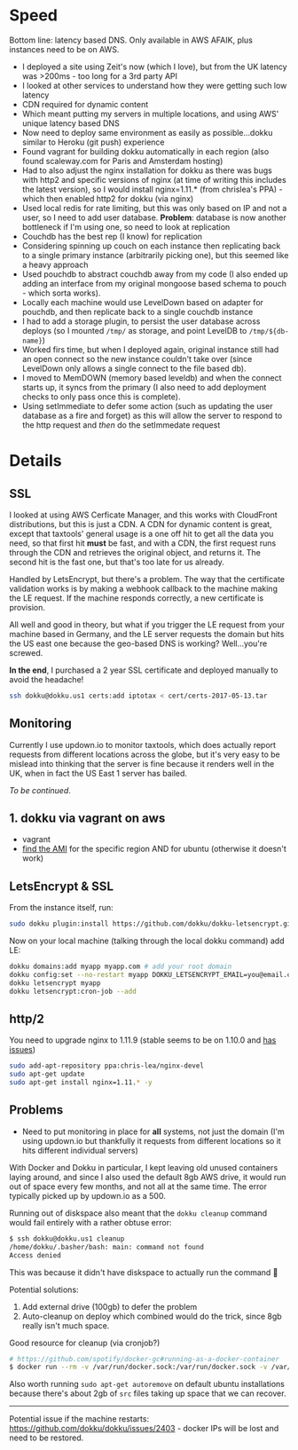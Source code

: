# Speed

Bottom line: latency based DNS. Only available in AWS AFAIK, plus instances need to be on AWS.

- I deployed a site using Zeit's now (which I love), but from the UK latency was >200ms - too long for a 3rd party API
- I looked at other services to understand how they were getting such low latency
- CDN required for dynamic content
- Which meant putting my servers in multiple locations, and using AWS' unique latency based DNS
- Now need to deploy same environment as easily as possible…dokku similar to Heroku (git push) experience
- Found vagrant for building dokku automatically in each region (also found scaleway.com for Paris and Amsterdam hosting)
- Had to also adjust the nginx installation for dokku as there was bugs with http2 and specific versions of nginx (at time of writing this includes the latest version), so I would install nginx=1.11.* (from chrislea's PPA) - which then enabled http2 for dokku (via nginx)
- Used local redis for rate limiting, but this was only based on IP and not a user, so I need to add user database. **Problem**: database is now another bottleneck if I'm using one, so need to look at replication
- Couchdb has the best rep (I know) for replication
- Considering spinning up couch on each instance then replicating back to a single primary instance (arbitrarily picking one), but this seemed like a heavy approach
- Used pouchdb to abstract couchdb away from my code (I also ended up adding an interface from my original mongoose based schema to pouch - which sorta works).
- Locally each machine would use LevelDown based on adapter for pouchdb, and then replicate back to a single couchdb instance
- I had to add a storage plugin, to persist the user database across deploys (so I mounted `/tmp/` as storage, and point LevelDB to `/tmp/${db-name}`)
- Worked firs time, but when I deployed again, original instance still had an open connect so the new instance couldn't take over (since LevelDown only allows a single connect to the file based db).
- I moved to MemDOWN (memory based leveldb) and when the connect starts up, it syncs from the primary (I also need to add deployment checks to only pass once this is complete).
- Using setImmediate to defer some action (such as updating the user database as a fire and forget) as this will allow the server to respond to the http request and *then* do the setImmedate request

# Details

## SSL

I looked at using AWS Cerficate Manager, and this works with CloudFront distributions, but this is just a CDN. A CDN for dynamic content is great, except that taxtools' general usage is a one off hit to get all the data you need, so that first hit **must** be fast, and with a CDN, the first request runs through the CDN and retrieves the original object, and returns it. The second hit is the fast one, but that's too late for us already.

Handled by LetsEncrypt, but there's a problem. The way that the certificate validation works is by making a webhook callback to the machine making the LE request. If the machine responds correctly, a new certificate is provision.

All well and good in theory, but what if you trigger the LE request from your machine based in Germany, and the LE server requests the domain but hits the US east one because the geo-based DNS is working? Well…you're screwed.

**In the end**, I purchased a 2 year SSL certificate and deployed manually to avoid the headache!

```bash
ssh dokku@dokku.us1 certs:add iptotax < cert/certs-2017-05-13.tar
```

## Monitoring

Currently I use updown.io to monitor taxtools, which does actually report requests from different locations across the globe, but it's very easy to be mislead into thinking that the server is fine because it renders well in the UK, when in fact the US East 1 server has bailed.

_To be continued_.


## 1. dokku via vagrant on aws

- vagrant
- [find the AMI](https://cloud-images.ubuntu.com/locator/) for the specific region AND for ubuntu (otherwise it doesn't work)

## LetsEncrypt & SSL

From the instance itself, run:

```bash
sudo dokku plugin:install https://github.com/dokku/dokku-letsencrypt.git
```

Now on your local machine (talking through the local dokku command) add LE:

```bash
dokku domains:add myapp myapp.com # add your root domain
dokku config:set --no-restart myapp DOKKU_LETSENCRYPT_EMAIL=you@email.com
dokku letsencrypt myapp
dokku letsencrypt:cron-job --add
```

## http/2

You need to upgrade nginx to 1.11.9 (stable seems to be on 1.10.0 and [has issues](https://github.com/dokku/dokku/issues/2435))

```bash
sudo add-apt-repository ppa:chris-lea/nginx-devel
sudo apt-get update
sudo apt-get install nginx=1.11.* -y
```

## Problems

- Need to put monitoring in place for **all** systems, not just the domain (I'm using updown.io but thankfully it requests from different locations so it hits different individual servers)

With Docker and Dokku in particular, I kept leaving old unused containers laying around, and since I also used the default 8gb AWS drive, it would run out of space every few months, and not all at the same time. The error typically picked up by updown.io as a 500.

Running out of diskspace also meant that the `dokku cleanup` command would fail entirely with a rather obtuse error:

```bash
$ ssh dokku@dokku.us1 cleanup
/home/dokku/.basher/bash: main: command not found
Access denied
```

This was because it didn't have diskspace to actually run the command 🤷‍

Potential solutions:

1. Add external drive (100gb) to defer the problem
2. Auto-cleanup on deploy which combined would do the trick, since 8gb really isn't much space.

Good resource for cleanup (via cronjob?)

```bash
# https://github.com/spotify/docker-gc#running-as-a-docker-container
$ docker run --rm -v /var/run/docker.sock:/var/run/docker.sock -v /var/lib/docker-gc:/var/lib/docker-gc -v /etc:/etc samsaffron/docker-gc
```

Also worth running `sudo apt-get autoremove` on default ubuntu installations because there's about 2gb of `src` files taking up space that we can recover.

---

Potential issue if the machine restarts: https://github.com/dokku/dokku/issues/2403 - docker IPs will be lost and need to be restored.
